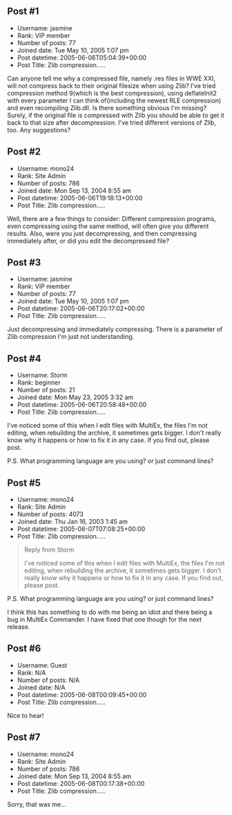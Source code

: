 ## Post #1
- Username: jasmine
- Rank: VIP member
- Number of posts: 77
- Joined date: Tue May 10, 2005 1:07 pm
- Post datetime: 2005-06-06T05:04:39+00:00
- Post Title: Zlib compression.....

Can anyone tell me why a compressed file, namely .res files in WWE XXI, will not compress back to their original filesize when using Zlib?  I've tried compression method 9(which is the best compression), using deflateInit2 with every parameter I can think of(including the newest RLE compression) and even recompiling Zlib.dll.  Is there something obvious I'm missing?  Surely, if the original file is compressed with Zlib you should be able to get it back to that size after decompression.  I've tried different versions of Zlib, too.  Any suggestions?
## Post #2
- Username: mono24
- Rank: Site Admin
- Number of posts: 786
- Joined date: Mon Sep 13, 2004 8:55 am
- Post datetime: 2005-06-06T19:18:13+00:00
- Post Title: Zlib compression.....

Well, there are a few things to consider: Different compression programs, even compressing using the same method, will often give you different results. Also, were you just decompressing, and then compressing immediately after, or did you edit the decompressed file?
## Post #3
- Username: jasmine
- Rank: VIP member
- Number of posts: 77
- Joined date: Tue May 10, 2005 1:07 pm
- Post datetime: 2005-06-06T20:17:02+00:00
- Post Title: Zlib compression.....

Just decompressing and immediately compressing.  There is a parameter of Zlib compression I'm just not understanding.
## Post #4
- Username: Storm
- Rank: beginner
- Number of posts: 21
- Joined date: Mon May 23, 2005 3:32 am
- Post datetime: 2005-06-06T20:58:48+00:00
- Post Title: Zlib compression.....

I've noticed some of this when I edit files with MultiEx, the files I'm not editing, when rebuilding the archive, it sometimes gets bigger. I don't really know why it happens or how to fix it in any case. If you find out, please post.

P.S. What programming language are you using? or just command lines?
## Post #5
- Username: mono24
- Rank: Site Admin
- Number of posts: 4073
- Joined date: Thu Jan 16, 2003 1:45 am
- Post datetime: 2005-06-07T07:08:25+00:00
- Post Title: Zlib compression.....

> Reply from Storm
>
> I've noticed some of this when I edit files with MultiEx, the files I'm not editing, when rebuilding the archive, it sometimes gets bigger. I don't really know why it happens or how to fix it in any case. If you find out, please post.

P.S. What programming language are you using? or just command lines?

I think this has something to do with me being an idiot and there being a bug in MultiEx Commander. I have fixed that one though for the next release.
## Post #6
- Username: Guest
- Rank: N/A
- Number of posts: N/A
- Joined date: N/A
- Post datetime: 2005-06-08T00:09:45+00:00
- Post Title: Zlib compression.....

Nice to hear!
## Post #7
- Username: mono24
- Rank: Site Admin
- Number of posts: 786
- Joined date: Mon Sep 13, 2004 8:55 am
- Post datetime: 2005-06-08T00:17:38+00:00
- Post Title: Zlib compression.....

Sorry, that was me...
